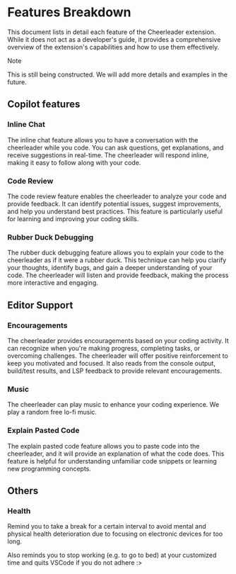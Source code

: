 # Features Breakdown

This document lists in detail each feature of the Cheerleader extension. While it does not act as a developer's guide, it provides a comprehensive overview of the extension's capabilities and how to use them effectively.

> [!NOTE]
> This is still being constructed. We will add more details and examples in the future.

## Copilot features

### Inline Chat

The inline chat feature allows you to have a conversation with the cheerleader while you code. You can ask questions, get explanations, and receive suggestions in real-time. The cheerleader will respond inline, making it easy to follow along with your code.

### Code Review

The code review feature enables the cheerleader to analyze your code and provide feedback. It can identify potential issues, suggest improvements, and help you understand best practices. This feature is particularly useful for learning and improving your coding skills.

### Rubber Duck Debugging

The rubber duck debugging feature allows you to explain your code to the cheerleader as if it were a rubber duck. This technique can help you clarify your thoughts, identify bugs, and gain a deeper understanding of your code. The cheerleader will listen and provide feedback, making the process more interactive and engaging.

## Editor Support

### Encouragements

The cheerleader provides encouragements based on your coding activity. It can recognize when you're making progress, completing tasks, or overcoming challenges. The cheerleader will offer positive reinforcement to keep you motivated and focused. It also reads from the console output, build/test results, and LSP feedback to provide relevant encouragements.

### Music

The cheerleader can play music to enhance your coding experience. We play a random free lo-fi music.

### Explain Pasted Code

The explain pasted code feature allows you to paste code into the cheerleader, and it will provide an explanation of what the code does. This feature is helpful for understanding unfamiliar code snippets or learning new programming concepts.

## Others

### Health

Remind you to take a break for a certain interval to avoid mental and physical health deterioration due to focusing on electronic devices for too long. 

Also reminds you to stop working (e.g. to go to bed) at your customized time and quits VSCode if you do not adhere :>
